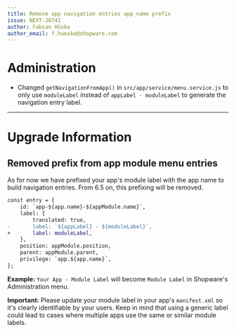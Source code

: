 ```yaml
---
title: Remove app navigation entries app name prefix
issue: NEXT-20741
author: Fabian Hüske
author_email: f.hueske@shopware.com
---
```

# Administration
* Changed `getNavigationFromApp()` in `src/app/service/menu.service.js` to only use `moduleLabel` instead of `appLabel - moduleLabel` to generate the navigation entry label.
___
# Upgrade Information
## Removed prefix from app module menu entries
As for now we have prefixed your app's module label with the app name to build navigation entries.
From 6.5 on, this prefixing will be removed.

```diff
const entry = {
    id: `app-${app.name}-${appModule.name}`,
    label: {
        translated: true,
-       label: `${appLabel} - ${moduleLabel}`,
+       label: moduleLabel,
    },
    position: appModule.position,
    parent: appModule.parent,
    privilege: `app.${app.name}`,
};
```
**Example:** `Your App - Module Label` will become `Module Label` in Shopware's Administration menu.

**Important:** Please update your module label in your app's `manifest.xml` so it's clearly identifiable by your users.
Keep in mind that using a generic label could lead to cases where multiple apps use the same or similar module labels.
